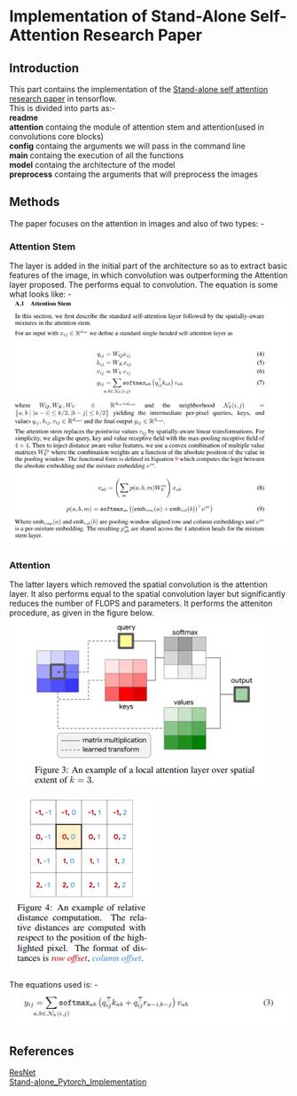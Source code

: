 # **Implementation of Stand-Alone Self-Attention Research Paper**    
## **Introduction**   
This part contains the implementation of the [Stand-alone self attention research paper](https://arxiv.org/pdf/1906.05909.pdf) in tensorflow.        
This is divided into parts as:-         
**readme**           
**attention** containg the module of attention stem and attention(used in convolutions core blocks)           
**config** containg the arguments we will pass in the command line           
**main** containg the execution of all the functions      
**model** containg the architecture of the model         
**preprocess** containg the arguments that will preprocess the images

## **Methods**
The paper focuses on the attention in images and also of two types: -

### **Attention Stem**
The layer is added in the initial part of the architecture so as to extract basic features of the image, in which convolution was outperforming the Attention layer proposed. The performs equal to convolution. The equation is some what looks like: -
![Attention_Stem](pics/Attention%20Stem.png)

### **Attention**
The latter layers which removed the spatial convolution is the attention layer. It also performs equal to the spatial convolution layer but significantly  reduces the number of FLOPS and parameters. It performs the atteniton procedure, as given in the figure below.     
![Attenion_figure](pics/figure.png)

![Attenion_Figure](pics/figure1.png)

The equations used is: -
![Equation](pics/equation.png)  

## **References**       
[ResNet](https://github.com/suvoooo/Learn-TensorFlow/blob/master/resnet/Implement_Resnet_TensorFlow.ipynb)          
[Stand-alone_Pytorch_Implementation](https://github.com/leaderj1001/Stand-Alone-Self-Attention)

